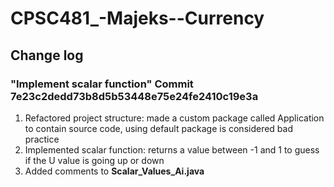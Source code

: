 # CPSC481_-Majeks--Currency

## Change log 
### "Implement scalar function" Commit 7e23c2dedd73b8d5b53448e75e24fe2410c19e3a
1. Refactored project structure: made a custom package called Application to contain source code, using default package is considered bad practice 
2. Implemented scalar function: returns a value between -1 and 1 to guess if the U value is going up or down
3. Added comments to __Scalar_Values_Ai.java__ 
